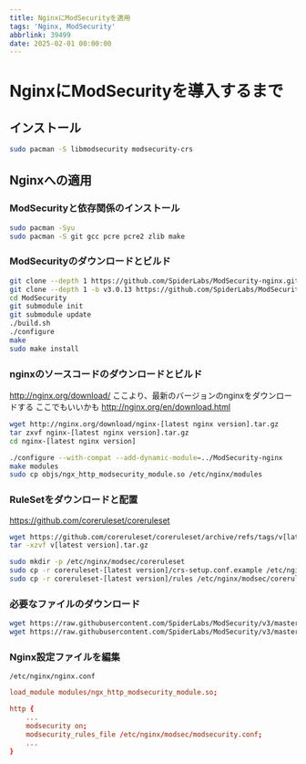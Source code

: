 ```yaml
---
title: NginxにModSecurityを適用
tags: 'Nginx, ModSecurity'
abbrlink: 39499
date: 2025-02-01 00:00:00
---
```


# NginxにModSecurityを導入するまで

## インストール
```bash
sudo pacman -S libmodsecurity modsecurity-crs
```

## Nginxへの適用

### ModSecurityと依存関係のインストール
```bash
sudo pacman -Syu
sudo pacman -S git gcc pcre pcre2 zlib make
```

### ModSecurityのダウンロードとビルド
```bash
git clone --depth 1 https://github.com/SpiderLabs/ModSecurity-nginx.git
git clone --depth 1 -b v3.0.13 https://github.com/SpiderLabs/ModSecurity
cd ModSecurity
git submodule init
git submodule update
./build.sh
./configure
make
sudo make install
```

### nginxのソースコードのダウンロードとビルド
http://nginx.org/download/
ここより、最新のバージョンのnginxをダウンロードする
ここでもいいかも
http://nginx.org/en/download.html

```bash
wget http://nginx.org/download/nginx-[latest nginx version].tar.gz
tar zxvf nginx-[latest nginx version].tar.gz
cd nginx-[latest nginx version]

./configure --with-compat --add-dynamic-module=../ModSecurity-nginx
make modules
sudo cp objs/ngx_http_modsecurity_module.so /etc/nginx/modules
```

### RuleSetをダウンロードと配置
https://github.com/coreruleset/coreruleset

```bash
wget https://github.com/coreruleset/coreruleset/archive/refs/tags/v[latest version].tar.gz
tar -xzvf v[latest version].tar.gz

sudo mkdir -p /etc/nginx/modsec/coreruleset
sudo cp -r coreruleset-[latest version]/crs-setup.conf.example /etc/nginx/modsec/coreruleset/crs-setup.conf
sudo cp -r coreruleset-[latest version]/rules /etc/nginx/modsec/coreruleset/
```

### 必要なファイルのダウンロード
```bash
wget https://raw.githubusercontent.com/SpiderLabs/ModSecurity/v3/master/modsecurity.conf-recommended -O /etc/nginx/modsec/modsecurity.conf
wget https://raw.githubusercontent.com/SpiderLabs/ModSecurity/v3/master/unicode.mapping -O /etc/nginx/modsec/unicode.mapping
```

### Nginx設定ファイルを編集
`/etc/nginx/nginx.conf`
```conf
load_module modules/ngx_http_modsecurity_module.so;

http {
    ...
    modsecurity on;
    modsecurity_rules_file /etc/nginx/modsec/modsecurity.conf;
    ...
}
```
